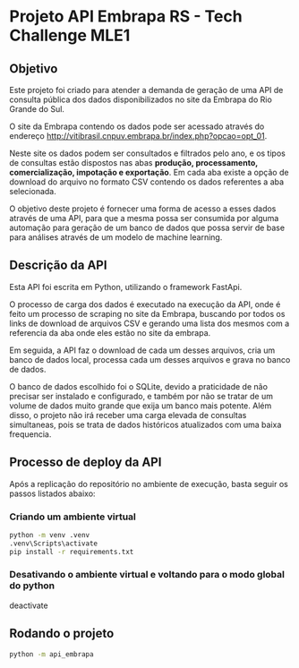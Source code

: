 # Projeto API Embrapa RS - Tech Challenge MLE1

## Objetivo

Este projeto foi criado para atender a demanda de geração de uma API de consulta pública dos dados disponibilizados no site da Embrapa do Rio Grande do Sul.

O site da Embrapa contendo os dados pode ser acessado através do endereço <http://vitibrasil.cnpuv.embrapa.br/index.php?opcao=opt_01>.

Neste site os dados podem ser consultados e filtrados pelo ano, e os tipos de consultas estão dispostos nas abas **produção, processamento, comercialização, impotação e exportação**. Em cada aba existe a opção de download do arquivo no formato CSV contendo os dados referentes a aba selecionada.

O objetivo deste projeto é fornecer uma forma de acesso a esses dados através de uma API, para que a mesma possa ser consumida por alguma automação para geração de um banco de dados que possa servir de base para análises através de um modelo de machine learning.


## Descrição da API

Esta API foi escrita em Python, utilizando o framework FastApi. 

O processo de carga dos dados é executado na execução da API, onde é feito um processo de scraping no site da Embrapa, buscando por todos os links de download de arquivos CSV e gerando uma lista dos mesmos com a referencia da aba onde eles estão no site da embrapa. 

Em seguida, a API faz o download de cada um desses arquivos, cria um banco de dados local, processa cada um desses arquivos e grava no banco de dados.

O banco de dados escolhido foi o SQLite, devido a praticidade de não precisar ser instalado e configurado, e também por não se tratar de um volume de dados muito grande que exija um banco mais potente. Além disso, o projeto não irá receber uma carga elevada de consultas simultaneas, pois se trata de dados históricos atualizados com uma baixa frequencia.



## Processo de deploy da API

Após a replicação do repositório no ambiente de execução, basta seguir os passos listados abaixo:

### Criando um ambiente virtual

```bash
python -m venv .venv
.venv\Scripts\activate
pip install -r requirements.txt
```

### Desativando o ambiente virtual e voltando para o modo global do python

deactivate

## Rodando o projeto

```bash
python -m api_embrapa
```

